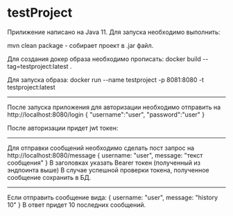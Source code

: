 # testProject
Прилижение написано на Java 11.
Для запуска необходимо выполнить:

mvn clean package - собирает проект в .jar файл.

Для создания докер образа необходимо прописать:
docker build --tag=testproject:latest .

Для запуска образа: 
docker run --name testproject -p 8081:8080 -t testproject:latest
***
После запуска приложения для авторизации необходимо отправить на http://localhost:8080/login
{
   "username":"user",
   "password":"user"
}

После авторизации придет jwt токен:
***
Для отправки сообщений необходимо сделать пост запрос на http://localhost:8080/message
{
   username:       "user",
   message:    "текст сообщения"
}
В заголовках указать Bearer токен (полученный из эндпоинта выше)
В случае успешной проверки токена, полученное сообщение сохранить в БД.
***
Если отправить сообщение вида:
{
   username:       "user",
   message:    "history 10"
}
В ответ придет 10 последних сообщений.
